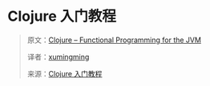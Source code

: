 # Clojure 入门教程

> 原文：[Clojure – Functional Programming for the JVM](http://java.ociweb.com/mark/clojure/article.html)
> 
> 译者：[xumingming](http://xumingming.sinaapp.com)
> 
> 来源：[Clojure 入门教程](http://xumingming.sinaapp.com/302/clojure-functional-programming-for-the-jvm-clojure-tutorial/)